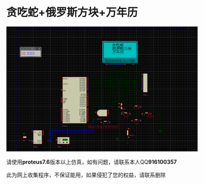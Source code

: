 # 贪吃蛇+俄罗斯方块+万年历



![](俄罗斯.png)



请使用**proteus7.6**版本以上仿真，如有问题，请联系本人QQ**916100357**





此为网上收集程序，不保证能用，如果侵犯了您的权益，请联系删除







